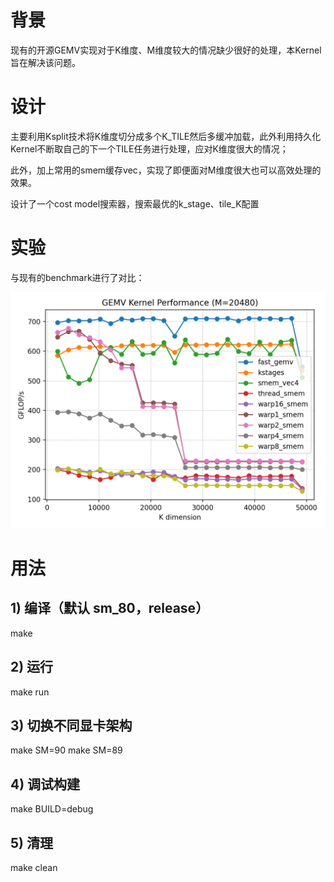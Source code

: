 # 背景

现有的开源GEMV实现对于K维度、M维度较大的情况缺少很好的处理，本Kernel旨在解决该问题。

# 设计

主要利用Ksplit技术将K维度切分成多个K_TILE然后多缓冲加载，此外利用持久化Kernel不断取自己的下一个TILE任务进行处理，应对K维度很大的情况；

此外，加上常用的smem缓存vec，实现了即便面对M维度很大也可以高效处理的效果。

设计了一个cost model搜索器，搜索最优的k_stage、tile_K配置


# 实验

与现有的benchmark进行了对比：


![alt text](test/gemv_performance_M_20480.png)


# 用法

## 1) 编译（默认 sm_80，release）
make

## 2) 运行
make run

## 3) 切换不同显卡架构
make SM=90
make SM=89

## 4) 调试构建
make BUILD=debug

## 5) 清理
make clean




